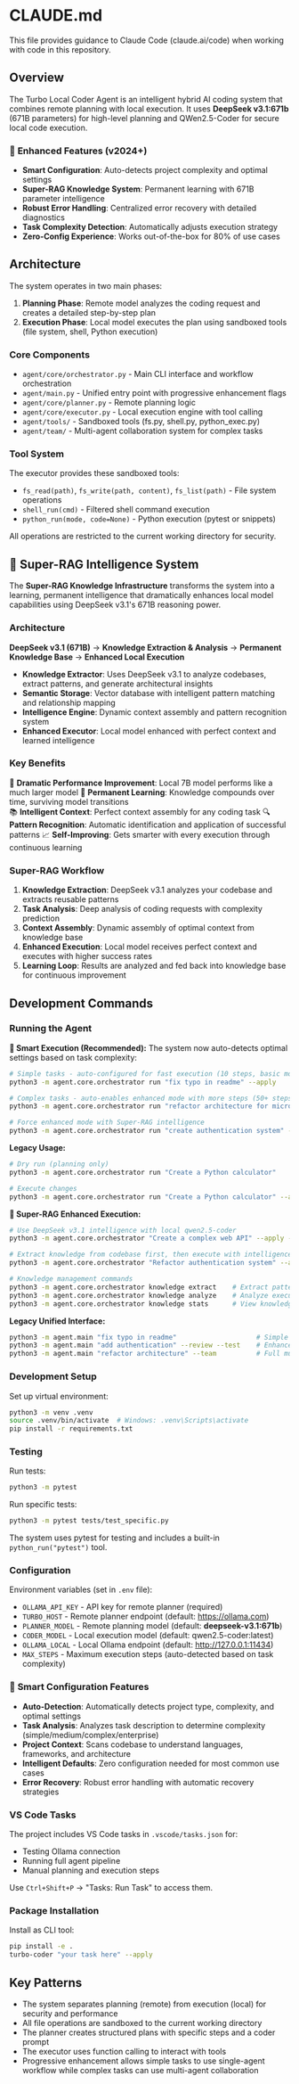 # CLAUDE.md

This file provides guidance to Claude Code (claude.ai/code) when working with code in this repository.

## Overview

The Turbo Local Coder Agent is an intelligent hybrid AI coding system that combines remote planning with local execution. It uses **DeepSeek v3.1:671b** (671B parameters) for high-level planning and QWen2.5-Coder for secure local code execution.

### 🚀 **Enhanced Features (v2024+)**
- **Smart Configuration**: Auto-detects project complexity and optimal settings
- **Super-RAG Knowledge System**: Permanent learning with 671B parameter intelligence
- **Robust Error Handling**: Centralized error recovery with detailed diagnostics
- **Task Complexity Detection**: Automatically adjusts execution strategy
- **Zero-Config Experience**: Works out-of-the-box for 80% of use cases

## Architecture

The system operates in two main phases:

1. **Planning Phase**: Remote model analyzes the coding request and creates a detailed step-by-step plan
2. **Execution Phase**: Local model executes the plan using sandboxed tools (file system, shell, Python execution)

### Core Components

- `agent/core/orchestrator.py` - Main CLI interface and workflow orchestration
- `agent/main.py` - Unified entry point with progressive enhancement flags
- `agent/core/planner.py` - Remote planning logic
- `agent/core/executor.py` - Local execution engine with tool calling
- `agent/tools/` - Sandboxed tools (fs.py, shell.py, python_exec.py)
- `agent/team/` - Multi-agent collaboration system for complex tasks

### Tool System

The executor provides these sandboxed tools:
- `fs_read(path)`, `fs_write(path, content)`, `fs_list(path)` - File system operations
- `shell_run(cmd)` - Filtered shell command execution
- `python_run(mode, code=None)` - Python execution (pytest or snippets)

All operations are restricted to the current working directory for security.

## 🧠 Super-RAG Intelligence System

The **Super-RAG Knowledge Infrastructure** transforms the system into a learning, permanent intelligence that dramatically enhances local model capabilities using DeepSeek v3.1's 671B reasoning power.

### Architecture

**DeepSeek v3.1 (671B)** → **Knowledge Extraction & Analysis** → **Permanent Knowledge Base** → **Enhanced Local Execution**

- **Knowledge Extractor**: Uses DeepSeek v3.1 to analyze codebases, extract patterns, and generate architectural insights
- **Semantic Storage**: Vector database with intelligent pattern matching and relationship mapping
- **Intelligence Engine**: Dynamic context assembly and pattern recognition system  
- **Enhanced Executor**: Local model enhanced with perfect context and learned intelligence

### Key Benefits

🎯 **Dramatic Performance Improvement**: Local 7B model performs like a much larger model
🧠 **Permanent Learning**: Knowledge compounds over time, surviving model transitions  
📚 **Intelligent Context**: Perfect context assembly for any coding task
🔍 **Pattern Recognition**: Automatic identification and application of successful patterns
📈 **Self-Improving**: Gets smarter with every execution through continuous learning

### Super-RAG Workflow

1. **Knowledge Extraction**: DeepSeek v3.1 analyzes your codebase and extracts reusable patterns
2. **Task Analysis**: Deep analysis of coding requests with complexity prediction  
3. **Context Assembly**: Dynamic assembly of optimal context from knowledge base
4. **Enhanced Execution**: Local model receives perfect context and executes with higher success rates
5. **Learning Loop**: Results are analyzed and fed back into knowledge base for continuous improvement

## Development Commands

### Running the Agent

**🎯 Smart Execution (Recommended):**
The system now auto-detects optimal settings based on task complexity:

```bash
# Simple tasks - auto-configured for fast execution (10 steps, basic mode)
python3 -m agent.core.orchestrator run "fix typo in readme" --apply

# Complex tasks - auto-enables enhanced mode with more steps (50+ steps)
python3 -m agent.core.orchestrator run "refactor architecture for microservices" --apply

# Force enhanced mode with Super-RAG intelligence
python3 -m agent.core.orchestrator run "create authentication system" --apply --enhanced
```

**Legacy Usage:**
```bash
# Dry run (planning only)
python3 -m agent.core.orchestrator run "Create a Python calculator"

# Execute changes
python3 -m agent.core.orchestrator run "Create a Python calculator" --apply
```

**🚀 Super-RAG Enhanced Execution:**
```bash
# Use DeepSeek v3.1 intelligence with local qwen2.5-coder
python3 -m agent.core.orchestrator "Create a complex web API" --apply --enhanced

# Extract knowledge from codebase first, then execute with intelligence
python3 -m agent.core.orchestrator "Refactor authentication system" --apply --enhanced --extract

# Knowledge management commands
python3 -m agent.core.orchestrator knowledge extract    # Extract patterns from codebase
python3 -m agent.core.orchestrator knowledge analyze    # Analyze execution performance
python3 -m agent.core.orchestrator knowledge stats      # View knowledge statistics
```

**Legacy Unified Interface:**
```bash
python3 -m agent.main "fix typo in readme"                    # Simple task
python3 -m agent.main "add authentication" --review --test    # Enhanced workflow
python3 -m agent.main "refactor architecture" --team          # Full multi-agent
```

### Development Setup

Set up virtual environment:
```bash
python3 -m venv .venv
source .venv/bin/activate  # Windows: .venv\Scripts\activate
pip install -r requirements.txt
```

### Testing

Run tests:
```bash
python3 -m pytest
```

Run specific tests:
```bash
python3 -m pytest tests/test_specific.py
```

The system uses pytest for testing and includes a built-in `python_run("pytest")` tool.

### Configuration

Environment variables (set in `.env` file):
- `OLLAMA_API_KEY` - API key for remote planner (required)
- `TURBO_HOST` - Remote planner endpoint (default: https://ollama.com)
- `PLANNER_MODEL` - Remote planning model (default: **deepseek-v3.1:671b**)
- `CODER_MODEL` - Local execution model (default: qwen2.5-coder:latest)
- `OLLAMA_LOCAL` - Local Ollama endpoint (default: http://127.0.0.1:11434)
- `MAX_STEPS` - Maximum execution steps (auto-detected based on task complexity)

### 🧠 **Smart Configuration Features**
- **Auto-Detection**: Automatically detects project type, complexity, and optimal settings
- **Task Analysis**: Analyzes task description to determine complexity (simple/medium/complex/enterprise)
- **Project Context**: Scans codebase to understand languages, frameworks, and architecture
- **Intelligent Defaults**: Zero configuration needed for most common use cases
- **Error Recovery**: Robust error handling with automatic recovery strategies

### VS Code Tasks

The project includes VS Code tasks in `.vscode/tasks.json` for:
- Testing Ollama connection
- Running full agent pipeline
- Manual planning and execution steps

Use `Ctrl+Shift+P` → "Tasks: Run Task" to access them.

### Package Installation

Install as CLI tool:
```bash
pip install -e .
turbo-coder "your task here" --apply
```

## Key Patterns

- The system separates planning (remote) from execution (local) for security and performance
- All file operations are sandboxed to the current working directory
- The planner creates structured plans with specific steps and a coder prompt
- The executor uses function calling to interact with tools
- Progressive enhancement allows simple tasks to use single-agent workflow while complex tasks can use multi-agent collaboration